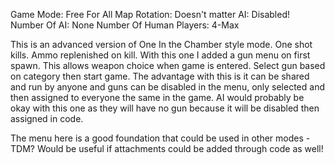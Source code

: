Game Mode: Free For All
Map Rotation: Doesn't matter
AI: Disabled!
Number Of AI: None
Number Of Human Players: 4-Max

This is an advanced version of One In the Chamber style mode. One shot kills. Ammo replenished on kill.
With this one I added a gun menu on first spawn. This allows weapon choice when game is entered.
Select gun based on category then start game.
The advantage with this is it can be shared and run by anyone and guns can be disabled in the menu, only selected and then assigned to everyone the same in the game. AI would probably be okay with this one as they will have no gun because it will be disabled then assigned in code.

The menu here is a good foundation that could be used in other modes - TDM?
Would be useful if attachments could be added through code as well!
